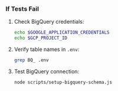 ### If Tests Fail

1. Check BigQuery credentials:

   ```bash
   echo $GOOGLE_APPLICATION_CREDENTIALS
   echo $GCP_PROJECT_ID
   ```

2. Verify table names in `.env`:

   ```bash
   grep BQ_ .env
   ```

3. Test BigQuery connection:

   ```bash
   node scripts/setup-bigquery-schema.js
   ```
